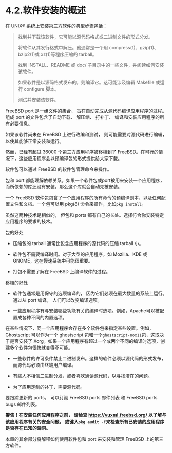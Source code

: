 # 4.2.软件安装的概述

在 UNIX® 系统上安装第三方软件的典型步骤包括：


> 找到并下载该软件，它可能以源代码格式或二进制文件的形式分发。
>
> 将软件从其发行格式中解压。他通常是一个用 compress(1)、gzip(1)、bzip2(1)或 xz(1)等程序压缩的 tarball。
>
> 找到 INSTALL、README 或 doc/ 子目录中的一些文件，并阅读如何安装该软件。
>
> 如果软件是以源码格式发布的，则编译它。这可能涉及编辑 Makefile 或运行 configure 脚本。
>
> 测试并安装该软件。
> 

FreeBSD port 是一组文件的集合， 旨在自动完成从源代码编译应用程序的过程。组成 port 的文件包含了自动下载、 解压缩、 打补丁、 编译和安装应用程序的所有必要信息。

如果该软件尚未在 FreeBSD 上进行改编和测试， 则可能需要对源代码进行编辑， 以使其能够正常安装和运行。

然而，已经有超过 36000 个第三方应用程序被移植到了 FreeBSD。在可行的情况下，这些应用程序会以预编译包的形式提供给大家下载。

软件包可以通过 FreeBSD 的软件包管理命令来操作。

包和 port 都能理解依赖关系。如果一个软件包或port被用来安装一个应用程序，而所依赖的库还没有安装，那么这个库就会自动先被安装。

一个 FreeBSD 软件包包含了一个应用程序的所有命令的预编译副本，以及任何配置文件和文档。一个包可以用 pkg(8) 命令来操作，比如`pkg install`。

虽然这两种技术是相似的， 但包和 ports 都有自己的长处。选择符合你安装特定应用程序的要求的技术。

包的好处

- 压缩包的 tarball 通常比包含应用程序的源代码的压缩 tarball 小。

- 软件包不需要编译时间。对于大型的应用程序，如 Mozilla、KDE 或 GNOME，这在慢速系统中可能很重要。

- 打包不需要了解在 FreeBSD 上编译软件的过程。

移植的好处

- 软件包通常是用保守的选项编译的， 因为它们必须在最大数量的系统上运行。通过从 port 编译， 人们可以改变编译选项。

- 一些应用程序有与安装哪些功能有关的编译时选项。例如，Apache可以被配置成各种不同的内置选项。

在某些情况下，同一个应用程序会存在多个软件包来指定某些设置。例如，Ghostscript 可以作为一个 ghostscript 包和一个`ghostscript-nox11`包，这取决于是否安装了 Xorg。如果一个应用程序有超过一个或两个不同的编译时选项，创建多个软件包很快就变得不可能。

- 一些软件的许可条件禁止二进制发布。这样的软件必须以源代码的形式发布，而源代码必须由终端用户编译。

- 有些人不相信二进制分发，或者喜欢通读源代码，以寻找潜在的问题。

- 为了应用定制的补丁，需要源代码。

要跟踪更新的 ports， 可以订阅 FreeBSD ports 邮件列表 和 FreeBSD ports bugs 邮件列表。

**警告！在安装任何应用程序之前， 请检查 <https://vuxml.freebsd.org/> 以了解与该应用程序有关的安全问题， 或键入`pkg audit -F`来检查所有已安装的应用程序是否存在已知的漏洞。**

本章的其余部分将解释如何使用软件包和 port 来安装和管理 FreeBSD 上的第三方软件。

